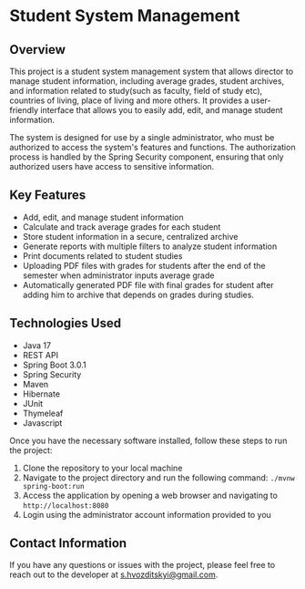 # Student System Management

## Overview
This project is a student system management system that allows director to manage student information, including average grades, student archives, and information related to study(such as faculty, field of study etc), countries of living, place of living and more others. It provides a user-friendly interface that allows you to easily add, edit, and manage student information. 

The system is designed for use by a single administrator, who must be authorized to access the system's features and functions. The authorization process is handled by the Spring Security component, ensuring that only authorized users have access to sensitive information.

## Key Features
- Add, edit, and manage student information
- Calculate and track average grades for each student
- Store student information in a secure, centralized archive
- Generate reports with multiple filters to analyze student information
- Print documents related to student studies
- Uploading PDF files with grades for students after the end of the semester when administrator inputs average grade
- Automatically generated PDF file with final grades for student after adding him to archive that depends on grades during studies.

## Technologies Used
- Java 17
- REST API
- Spring Boot 3.0.1
- Spring Security
- Maven
- Hibernate
- JUnit
- Thymeleaf
- Javascript

Once you have the necessary software installed, follow these steps to run the project:
1. Clone the repository to your local machine
2. Navigate to the project directory and run the following command: `./mvnw spring-boot:run`
3. Access the application by opening a web browser and navigating to `http://localhost:8080`
4. Login using the administrator account information provided to you

## Contact Information
If you have any questions or issues with the project, please feel free to reach out to the developer at s.hvozditskyi@gmail.com.
